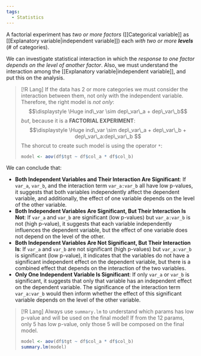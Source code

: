 ```yaml
---
tags:
  - Statistics
---
```

A factorial experiment has *two or more factors* ([[Categorical variable]] as [[Explanatory variable|independent variable]]) each *with two or more **levels*** (# of categories).

We can investigate statistical interaction in which the *response to one factor depends on the level of another factor*. Also, we must understand the interaction among the [[Explanatory variable|independent variable]], and put this on the analysis.

> [!R Lang]
> If the data has 2 or more categories we must consider the interaction between them, not only with the independent variable. Therefore, the right model is *not only*:
> $$\displaystyle \Huge ind\_var \sim dep\_var\_a + dep\_var\_b$$
> *but*, because it is a **FACTORIAL EXPERIMENT**:
> $$\displaystyle \Huge ind\_var \sim dep\_var\_a + dep\_var\_b + dep\_var\_a:dep\_var\_b $$
> The shorcut to create such model is using the operator `*`:
> ```R
> model <- aov(df$tgt ~ df$col_a * df$col_b)
> ```

We can conclude that:
- **Both Independent Variables and Their Interaction Are Significant**:
	If `var_a`, `var_b`, and the interaction term `var_a:var_b` all have low p-values, it suggests that both variables independently affect the dependent variable, and additionally, the effect of one variable depends on the level of the other variable.
- **Both Independent Variables Are Significant, But Their Interaction Is Not**:
	If `var_a` and `var_b` are significant (low p-values) but `var_a:var_b` is not (high p-value), it suggests that each variable independently influences the dependent variable, but the effect of one variable does not depend on the level of the other.
- **Both Independent Variables Are Not Significant, But Their Interaction Is**:
	If `var_a` and `var_b` are not significant (high p-values) but `var_a:var_b` is significant (low p-value), it indicates that the variables do not have a significant independent effect on the dependent variable, but there is a combined effect that depends on the interaction of the two variables.
- **Only One Independent Variable Is Significant**:
	If only `var_a` or `var_b` is significant, it suggests that only that variable has an independent effect on the dependent variable. The significance of the interaction term `var_a:var_b` would then inform whether the effect of this significant variable depends on the level of the other variable.

 
> [!R Lang]
> Always use `summary.lm` to understand which params has low p-value and will be used on the final model! If from the 12 params, only 5 has low p-value, only those 5 will be composed on the final model.
>
> ```R
> model <- aov(df$tgt ~ df$col_a * df$col_b)
> summary.lm(model)
> ```
